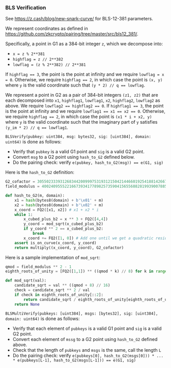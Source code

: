 ### BLS Verification

See https://z.cash/blog/new-snark-curve/ for BLS-12-381 parameters.

We represent coordinates as defined in https://github.com/zkcrypto/pairing/tree/master/src/bls12_381/.

Specifically, a point in G1 as a 384-bit integer `z`, which we decompose into:

* `x = z % 2**381`
* `highflag = z // 2**382`
* `lowflag = (z % 2**382) // 2**381`

If `highflag == 3`, the point is the point at infinity and we require `lowflag = x = 0`. Otherwise, we require `highflag == 2`, in which case the point is `(x, y)` where `y` is the valid coordinate such that `(y * 2) // q == lowflag`.

We represent a point in G2 as a pair of 384-bit integers `(z1, z2)` that are each decomposed into `x1`, `highflag1`, `lowflag1`, `x2`, `highflag2`, `lowflag2` as above. We require `lowflag2 == highflag2 == 0`. If `highflag1 == 3`, the point is the point at infinity and we require `lowflag1 == x1 == x2 == 0`. Otherwise, we require `highflag == 2`, in which case the point is `(x1 * i + x2, y)` where `y` is the valid coordinate such that the imaginary part of `y` satisfies `(y_im * 2) // q == lowflag1`.

`BLSVerify(pubkey: uint384, msg: bytes32, sig: [uint384], domain: uint64)` is done as follows:

* Verify that `pubkey` is a valid G1 point and `sig` is a valid G2 point.
* Convert `msg` to a G2 point using `hash_to_G2` defined below.
* Do the pairing check: verify `e(pubkey, hash_to_G2(msg)) == e(G1, sig)`

Here is the `hash_to_G2` definition:

```python
G2_cofactor = 305502333931268344200999753193121504214466019254188142667664032982267604182971884026507427359259977847832272839041616661285803823378372096355777062779109
field_modulus = 4002409555221667393417789825735904156556882819939007885332058136124031650490837864442687629129015664037894272559787

def hash_to_G2(m, domain):
    x1 = hash(bytes8(domain) + b'\x01' + m)
    x2 = hash(bytes8(domain) + b'\x02' + m)
    x_coord = FQ2([x1, x2]) # x1 + x2 * i
    while 1:
        x_cubed_plus_b2 = x ** 3 + FQ2([4,4])
        y_coord = mod_sqrt(x_cubed_plus_b2)
        if y_coord ** 2 == x_cubed_plus_b2:
            break
        x_coord += FQ2([1, 0]) # Add one until we get a quadratic residue
    assert is_on_curve(x_coord, y_coord)
    return multiply((x_coord, y_coord), G2_cofactor)
```

Here is a sample implementation of `mod_sqrt`:

```python
qmod = field_modulus ** 2 - 1
eighth_roots_of_unity = [FQ2([1,1]) ** ((qmod * k) // 8) for k in range(8)]

def mod_sqrt(val):
    candidate_sqrt = val ** ((qmod + 8) // 16)
    check = candidate_sqrt ** 2 / val
    if check in eighth_roots_of_unity[::2]:
        return candidate_sqrt / eighth_roots_of_unity[eighth_roots_of_unity.index(check) // 2]
    return None
```

`BLSMultiVerify(pubkeys: [uint384], msgs: [bytes32], sig: [uint384], domain: uint64)` is done as follows:

* Verify that each element of `pubkeys` is a valid G1 point and `sig` is a valid G2 point.
* Convert each element of `mssg` to a G2 point using `hash_to_G2` defined above.
* Check that the length of `pubkeys` and `msgs` is the same, call the length `L`
* Do the pairing check: verify `e(pubkeys[0], hash_to_G2(msgs[0])) * ... * e(pubkeys[L-1], hash_to_G2(msgs[L-1])) == e(G1, sig)`
